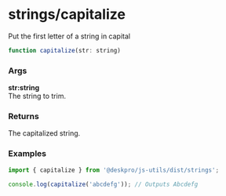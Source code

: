 strings/capitalize
====
Put the first letter of a string in capital

```js
function capitalize(str: string)
```

### Args

**str:string**  
The string to trim.


### Returns
The capitalized string.

### Examples

```js
import { capitalize } from '@deskpro/js-utils/dist/strings';

console.log(capitalize('abcdefg')); // Outputs Abcdefg
```
